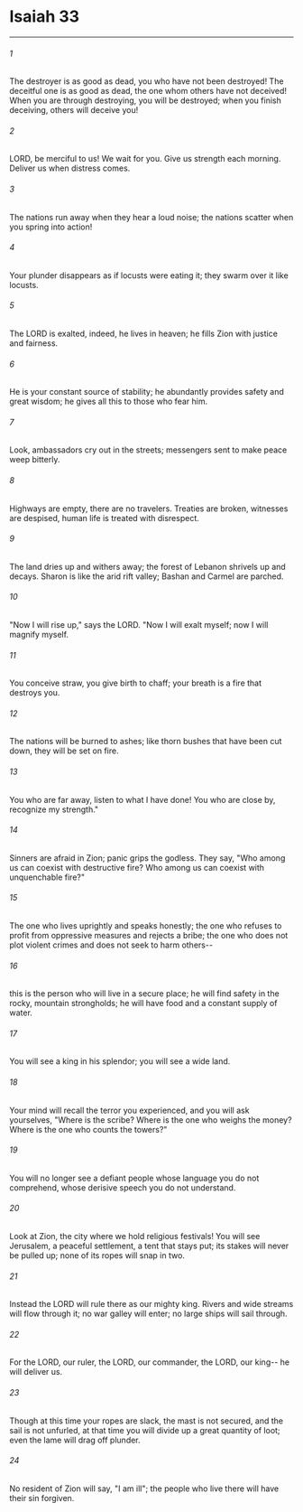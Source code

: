 # Isaiah 33
***



###### 1 
The destroyer is as good as dead, you who have not been destroyed! The deceitful one is as good as dead, the one whom others have not deceived! When you are through destroying, you will be destroyed; when you finish deceiving, others will deceive you! 

###### 2 
LORD, be merciful to us! We wait for you. Give us strength each morning. Deliver us when distress comes. 

###### 3 
The nations run away when they hear a loud noise; the nations scatter when you spring into action! 

###### 4 
Your plunder disappears as if locusts were eating it; they swarm over it like locusts. 

###### 5 
The LORD is exalted, indeed, he lives in heaven; he fills Zion with justice and fairness. 

###### 6 
He is your constant source of stability; he abundantly provides safety and great wisdom; he gives all this to those who fear him. 

###### 7 
Look, ambassadors cry out in the streets; messengers sent to make peace weep bitterly. 

###### 8 
Highways are empty, there are no travelers. Treaties are broken, witnesses are despised, human life is treated with disrespect. 

###### 9 
The land dries up and withers away; the forest of Lebanon shrivels up and decays. Sharon is like the arid rift valley; Bashan and Carmel are parched. 

###### 10 
"Now I will rise up," says the LORD. "Now I will exalt myself; now I will magnify myself. 

###### 11 
You conceive straw, you give birth to chaff; your breath is a fire that destroys you. 

###### 12 
The nations will be burned to ashes; like thorn bushes that have been cut down, they will be set on fire. 

###### 13 
You who are far away, listen to what I have done! You who are close by, recognize my strength." 

###### 14 
Sinners are afraid in Zion; panic grips the godless. They say, "Who among us can coexist with destructive fire? Who among us can coexist with unquenchable fire?" 

###### 15 
The one who lives uprightly and speaks honestly; the one who refuses to profit from oppressive measures and rejects a bribe; the one who does not plot violent crimes and does not seek to harm others-- 

###### 16 
this is the person who will live in a secure place; he will find safety in the rocky, mountain strongholds; he will have food and a constant supply of water. 

###### 17 
You will see a king in his splendor; you will see a wide land. 

###### 18 
Your mind will recall the terror you experienced, and you will ask yourselves, "Where is the scribe? Where is the one who weighs the money? Where is the one who counts the towers?" 

###### 19 
You will no longer see a defiant people whose language you do not comprehend, whose derisive speech you do not understand. 

###### 20 
Look at Zion, the city where we hold religious festivals! You will see Jerusalem, a peaceful settlement, a tent that stays put; its stakes will never be pulled up; none of its ropes will snap in two. 

###### 21 
Instead the LORD will rule there as our mighty king. Rivers and wide streams will flow through it; no war galley will enter; no large ships will sail through. 

###### 22 
For the LORD, our ruler, the LORD, our commander, the LORD, our king-- he will deliver us. 

###### 23 
Though at this time your ropes are slack, the mast is not secured, and the sail is not unfurled, at that time you will divide up a great quantity of loot; even the lame will drag off plunder. 

###### 24 
No resident of Zion will say, "I am ill"; the people who live there will have their sin forgiven.
